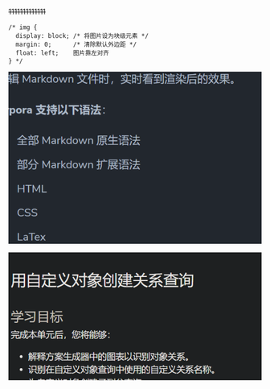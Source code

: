 

~~1111111111111~~

```ja
/* img {
  display: block; /* 将图片设为块级元素 */
  margin: 0;      /* 清除默认外边距 */
  float: left;    图片靠左对齐
} */
```

![image-20250325165506629](assets/image-20250325165506629.png)

![image-20250325165606786](assets/image-20250325165606786.png)
